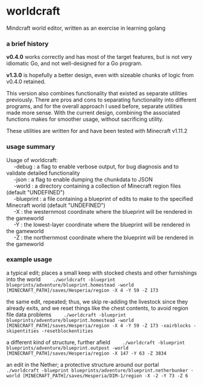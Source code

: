 # worldcraft
Mindcraft world editor, written as an exercise in learning golang


### a brief history

**v0.4.0**  works correctly and has most of the target features, but is not very idiomatic Go, and not well-designed for a Go program.

**v1.3.0**  is hopefully a better design, even with sizeable chunks of logic from v0.4.0 retained.

This version also combines functionality that existed as separate utilities previously.  There are pros and cons to separating functionality into different programs, and for the overall approach I used before, separate utilities made more sense.  With the current design, combining the associated functions makes for smoother usage, without sacrificing utility.

These utilities are written for and have been tested with Minecraft v1.11.2


### usage summary

Usage of worldcraft:  
    &nbsp;&nbsp;&nbsp;&nbsp; -debug : a flag to enable verbose output, for bug diagnosis and to validate detailed functionality  
    &nbsp;&nbsp;&nbsp;&nbsp; -json  : a flag to enable dumping the chunkdata to JSON  
    &nbsp;&nbsp;&nbsp;&nbsp; -world : a directory containing a collection of Minecraft region files (default "UNDEFINED")  
    &nbsp;&nbsp;&nbsp;&nbsp; -blueprint : a file containing a blueprint of edits to make to the specified Minecraft world (default "UNDEFINED")  
    &nbsp;&nbsp;&nbsp;&nbsp; -X : the westernmost  coordinate where the blueprint will be rendered in the gameworld  
    &nbsp;&nbsp;&nbsp;&nbsp; -Y : the lowest-layer coordinate where the blueprint will be rendered in the gameworld  
    &nbsp;&nbsp;&nbsp;&nbsp; -Z : the northernmost coordinate where the blueprint will be rendered in the gameworld  


### example usage

a typical edit; places a small keep with stocked chests and other furnishings into the world
`    ./worldcraft -blueprint blueprints/adventure/blueprint.homestead -world [MINECRAFT_PATH]/saves/Hesperia/region -X 4 -Y 59 -Z 173`

the same edit, repeated; thus, we skip re-adding the livestock since they already exits, and we reset things like the chest contents, to avoid region file data problems
`    ./worldcraft -blueprint blueprints/adventure/blueprint.homestead -world [MINECRAFT_PATH]/saves/Hesperia/region -X 4 -Y 59 -Z 173 -xairblocks -skipentities -resetblockentities`

a different kind of structure, further afield
`    ./worldcraft -blueprint blueprints/adventure/blueprint.outpost -world [MINECRAFT_PATH]/saves/Hesperia/region -X 147 -Y 63 -Z 3834`

an edit in the Nether; a protective structure around our portal
`    ./worldcraft -blueprint blueprints/adventure/blueprint.netherbunker -world [MINECRAFT_PATH]/saves/Hesperia/DIM-1/region -X -2 -Y 73 -Z 6`

